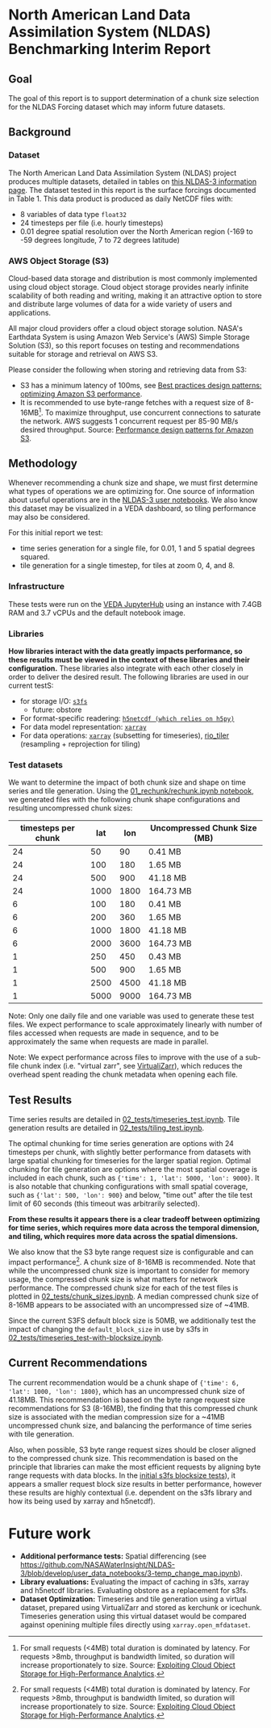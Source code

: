 # North American Land Data Assimilation System (NLDAS) Benchmarking Interim Report

## Goal

The goal of this report is to support determination of a chunk size selection for the NLDAS Forcing dataset which may inform future datasets.

## Background

### Dataset

The North American Land Data Assimilation System (NLDAS) project produces multiple datasets, detailed in tables on [this NLDAS-3 information page](https://ldas.gsfc.nasa.gov/nldas/v3). The dataset tested in this report is the surface forcings documented in Table 1. This data product is produced as daily NetCDF files with:

* 8 variables of data type `float32`
* 24 timesteps per file (i.e. hourly timesteps)
* 0.01 degree spatial resolution over the North American region (-169 to -59 degrees longitude, 7 to 72 degrees latitude)

### AWS Object Storage (S3)

Cloud-based data storage and distribution is most commonly implemented using cloud object storage. Cloud object storage provides nearly infinite scalability of both reading and writing, making it an attractive option to store and distribute large volumes of data for a wide variety of users and applications.

All major cloud providers offer a cloud object storage solution. NASA's Earthdata System is using Amazon Web Service's (AWS) Simple Storage Solution (S3), so this report focuses on testing and recommendations suitable for storage and retrieval on AWS S3.

Please consider the following when storing and retrieving data from S3:

* S3 has a minimum latency of 100ms, see [Best practices design patterns: optimizing Amazon S3 performance](https://docs.aws.amazon.com/AmazonS3/latest/userguide/optimizing-performance.html).
* It is recommended to use byte-range fetches with a request size of 8-16MB[^1]. To maximize throughput, use concurrent connections to saturate the network. AWS suggests 1 concurrent request per 85-90 MB/s desired throughput. Source: [Performance design patterns for Amazon S3](https://docs.aws.amazon.com/AmazonS3/latest/userguide/optimizing-performance-design-patterns.html#optimizing-performance-parallelization).


## Methodology

Whenever recommending a chunk size and shape, we must first determine what types of operations we are optimizing for. One source of information about useful operations are in the [NLDAS-3 user notebooks](https://github.com/NASAWaterInsight/NLDAS-3/tree/develop/user_data_notebooks). We also know this dataset may be visualized in a VEDA dashboard, so tiling performance may also be considered.

For this initial report we test:

* time series generation for a single file, for 0.01, 1 and 5 spatial degrees squared.
* tile generation for a single timestep, for tiles at zoom 0, 4, and 8.

### Infrastructure

These tests were run on the [VEDA JupyterHub](https://hub.openveda.cloud/) using an instance with 7.4GB RAM and 3.7 vCPUs and the default notebook image.

### Libraries

**How libraries interact with the data greatly impacts performance, so these results must be viewed in the context of these libraries and their configuration.** These libraries also integrate with each other closely in order to deliver the desired result. The following libraries are used in our current testS:

* for storage I/O: [`s3fs`](https://s3fs.readthedocs.io/en/latest/)
    * future: obstore
* For format-specific readering: [`h5netcdf (which relies on h5py)`](https://h5netcdf.org/index.html)
* For data model representation: [`xarray`](https://github.com/pydata/xarray)
* For data operations: [`xarray`](https://github.com/pydata/xarray) (subsetting for timeseries), [rio_tiler](https://github.com/cogeotiff/rio-tiler) (resampling + reprojection for tiling)


### Test datasets

We want to determine the impact of both chunk size and shape on time series and tile generation. Using the [01_rechunk/rechunk.ipynb notebook](./01_rechunk/rechunk.ipynb), we generated files with the following chunk shape configurations and resulting uncompressed chunk sizes:

| timesteps per chunk |  lat  |  lon  | Uncompressed Chunk Size (MB) |
|---------------------|-------|-------|-------------------------------|
|     24              |   50  |   90  | 0.41 MB                       |
|     24              |  100  |  180  | 1.65 MB                       |
|     24              |  500  |  900  | 41.18 MB                      |
|     24              | 1000  | 1800  | 164.73 MB                     |
|      6              |  100  |  180  | 0.41 MB                       |
|      6              |  200  |  360  | 1.65 MB                       |
|      6              | 1000  | 1800  | 41.18 MB                      |
|      6              | 2000  | 3600  | 164.73 MB                     |
|      1              |  250  |  450  | 0.43 MB                       |
|      1              |  500  |  900  | 1.65 MB                       |
|      1              | 2500  | 4500  | 41.18 MB                      |
|      1              | 5000  | 9000  | 164.73 MB                     |

Note: Only one daily file and one variable was used to generate these test files. We expect performance to scale approximately linearly with number of files accessed when requests are made in sequence, and to be approximately the same when requests are made in parallel.

Note: We expect performance across files to improve with the use of a sub-file chunk index (i.e. "virtual zarr", see [VirtualiZarr](https://virtualizarr.readthedocs.io/)), which reduces the overhead spent reading the chunk metadata when opening each file.

## Test Results

Time series results are detailed in [02_tests/timeseries_test.ipynb](./02_tests/timeseries_test.ipynb). Tile generation results are detailed in [02_tests/tiling_test.ipynb](./02_tests/tiling_test.ipynb).

The optimal chunking for time series generation are options with 24 timesteps per chunk, with slightly better performance from datasets with large spatial chunking for timeseries for the larger spatial region. Optimal chunking for tile generation are options where the most spatial coverage is included in each chunk, such as `{'time': 1, 'lat': 5000, 'lon': 9000}`. It is also notable that chunking configurations with small spatial coverage, such as `{'lat': 500, 'lon': 900}` and below, "time out" after the tile test limit of 60 seconds (this timeout was arbitrarily selected).

**From these results it appears there is a clear tradeoff between optimizing for time series, which requires more data across the temporal dimension, and tiling, which requires more data across the spatial dimensions.**

We also know that the S3 byte range request size is configurable and can impact performance[^1]. A chunk size of 8-16MB is recommended. Note that while the uncompressed chunk size is important to consider for memory usage, the compressed chunk size is what matters for network performance. The compressed chunk size for each of the test files is plotted in [02_tests/chunk_sizes.ipynb](./02_tests/chunk_sizes.ipynb). A median compressed chunk size of 8-16MB appears to be associated with an uncompressed size of ~41MB.

Since the current S3FS default block size is 50MB, we additionally test the impact of changing the `default_block_size` in use by s3fs in [02_tests/timeseries_test-with-blocksize.ipynb](./02_tests/timeseries_test-with-blocksize.ipynb).

## Current Recommendations

The current recommendation would be a chunk shape of `{'time': 6, 'lat': 1000, 'lon': 1800}`, which has an uncompressed chunk size of 41.18MB. This recommendation is based on the byte range request size recommendations for S3 (8-16MB), the finding that this compressed chunk size is associated with the median compression size for a ~41MB uncompressed chunk size, and balancing the performance of time series with tile generation.

Also, when possible, S3 byte range request sizes should be closer aligned to the compressed chunk size. This recommendation is based on the principle that libraries can make the most efficient requests by aligning byte range requests with data blocks. In the [initial s3fs blocksize tests](./02_tests/timeseries_test-with-blocksize.ipynb)), it appears a smaller request block size results in better performance, however these results are highly contextual (i.e. dependent on the s3fs library and how its being used by xarray and h5netcdf).

# Future work

* **Additional performance tests:** Spatial differencing (see https://github.com/NASAWaterInsight/NLDAS-3/blob/develop/user_data_notebooks/3-temp_change_map.ipynb).
* **Library evaluations:** Evaluating the impact of caching in s3fs, xarray and h5netcdf libraries. Evaluating obstore as a replacement for s3fs.
* **Dataset Optimization:** Timeseries and tile generation using a virtual dataset, prepared using VirtualiZarr and stored as kerchunk or icechunk. Timeseries generation using this virtual dataset would be compared against openining multiple files directly using `xarray.open_mfdataset`.


[^1]: For small requests (<4MB) total duration is dominated by latency. For requests >8mb, throughput is bandwidth limited, so duration will increase proportionately to size. Source: [Exploiting Cloud Object Storage for High-Performance Analytics](https://www.vldb.org/pvldb/vol16/p2769-durner.pdf).
